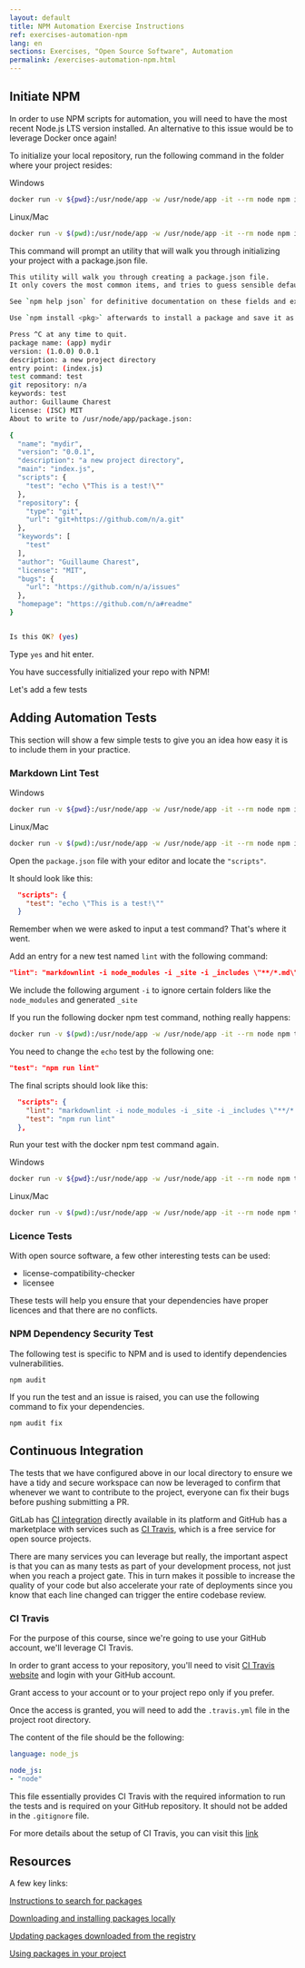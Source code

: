 ```yaml
---
layout: default
title: NPM Automation Exercise Instructions
ref: exercises-automation-npm
lang: en
sections: Exercises, "Open Source Software", Automation
permalink: /exercises-automation-npm.html
---
```


## Initiate NPM

In order to use NPM scripts for automation, you will need to have the most recent Node.js LTS version installed. An alternative to this issue would be to leverage Docker once again!

To initialize your local repository, run the following command in the folder where your project resides:

Windows

```bash
docker run -v ${pwd}:/usr/node/app -w /usr/node/app -it --rm node npm init
```

Linux/Mac

```bash
docker run -v $(pwd):/usr/node/app -w /usr/node/app -it --rm node npm init
```

This command will prompt an utility that will walk you through initializing your project with a package.json file.

```bash
This utility will walk you through creating a package.json file.
It only covers the most common items, and tries to guess sensible defaults.

See `npm help json` for definitive documentation on these fields and exactly what they do.

Use `npm install <pkg>` afterwards to install a package and save it as a dependency in the package.json file.

Press ^C at any time to quit.
package name: (app) mydir
version: (1.0.0) 0.0.1
description: a new project directory
entry point: (index.js)
test command: test
git repository: n/a
keywords: test
author: Guillaume Charest
license: (ISC) MIT
About to write to /usr/node/app/package.json:

{
  "name": "mydir",
  "version": "0.0.1",
  "description": "a new project directory",
  "main": "index.js",
  "scripts": {
    "test": "echo \"This is a test!\""
  },
  "repository": {
    "type": "git",
    "url": "git+https://github.com/n/a.git"
  },
  "keywords": [
    "test"
  ],
  "author": "Guillaume Charest",
  "license": "MIT",
  "bugs": {
    "url": "https://github.com/n/a/issues"
  },
  "homepage": "https://github.com/n/a#readme"
}


Is this OK? (yes)
```

Type `yes` and hit enter.

You have successfully initialized your repo with NPM!

Let's add a few tests

## Adding Automation Tests

This section will show a few simple tests to give you an idea how easy it is to include them in your practice.

### Markdown Lint Test

Windows

```bash
docker run -v ${pwd}:/usr/node/app -w /usr/node/app -it --rm node npm install markdown-cli
```

Linux/Mac

```bash
docker run -v $(pwd):/usr/node/app -w /usr/node/app -it --rm node npm install markdown-cli
```

Open the `package.json` file with your editor and locate the `"scripts"`.

It should look like this:

```json
  "scripts": {
    "test": "echo \"This is a test!\""
  }
```

Remember when we were asked to input a test command?
That's where it went.

Add an entry for a new test named `lint` with the following command:

```json
"lint": "markdownlint -i node_modules -i _site -i _includes \"**/*.md\""
```

We include the following argument `-i` to ignore certain folders like the `node_modules` and generated `_site`

If you run the following docker npm test command, nothing really happens:

```bash
docker run -v $(pwd):/usr/node/app -w /usr/node/app -it --rm node npm test
```

You need to change the `echo` test by the following one:

```json
"test": "npm run lint"
```

The final scripts should look like this:

```json
  "scripts": {
    "lint": "markdownlint -i node_modules -i _site -i _includes \"**/*.md\"",
    "test": "npm run lint"
  },
```

Run your test with the docker npm test command again.

Windows

```bash
docker run -v ${pwd}:/usr/node/app -w /usr/node/app -it --rm node npm test
```

Linux/Mac

```bash
docker run -v $(pwd):/usr/node/app -w /usr/node/app -it --rm node npm test
```

### Licence Tests

With open source software, a few other interesting tests can be used:

- license-compatibility-checker
- licensee

These tests will help you ensure that your dependencies have proper licences and that there are no conflicts.

### NPM Dependency Security Test

The following test is specific to NPM and is used to identify dependencies vulnerabilities.

`npm audit`

If you run the test and an issue is raised, you can use the following command to fix your dependencies.

`npm audit fix`

## Continuous Integration

The tests that we have configured above in our local directory to ensure we have a tidy and secure workspace can now be leveraged to confirm that whenever we want to contribute to the project, everyone can fix their bugs before pushing submitting a PR.

GitLab has [CI integration](https://about.gitlab.com/product/continuous-integration/) directly available in its platform and GitHub has a marketplace with services such as [CI Travis](https://travis-ci.com/), which is a free service for open source projects.

There are many services you can leverage but really, the important aspect is that you can as many tests as part of your development process, not just when you reach a project gate.
This in turn makes it possible to increase the quality of your code but also accelerate your rate of deployments since you know that each line changed can trigger the entire codebase review.

### CI Travis

For the purpose of this course, since we're going to use your GitHub account, we'll leverage CI Travis.

In order to grant access to your repository, you'll need to visit [CI Travis website](https://travis-ci.com/) and login with your GitHub account.

Grant access to your account or to your project repo only if you prefer.

Once the access is granted, you will need to add the `.travis.yml` file in the project root directory.

The content of the file should be the following:

```yaml
language: node_js

node_js:
- "node"
```

This file essentially provides CI Travis with the required information to run the tests and is required on your GitHub repository.
It should not be added in the `.gitignore` file.

For more details about the setup of CI Travis, you can visit this [link](https://docs.travis-ci.com/user/tutorial/#to-get-started-with-travis-ci)

## Resources

A few key links:

[Instructions to search for packages](https://docs.npmjs.com/searching-for-and-choosing-packages-to-download)

[Downloading and installing packages locally](https://docs.npmjs.com/downloading-and-installing-packages-locally)

[Updating packages downloaded from the registry](https://docs.npmjs.com/updating-packages-downloaded-from-the-registry)

[Using packages in your project](https://docs.npmjs.com/using-npm-packages-in-your-projects)
